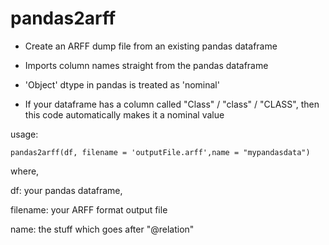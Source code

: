 # pandas2arff
- Create an ARFF dump file from an existing pandas dataframe

- Imports column names straight from the pandas dataframe

- 'Object' dtype in pandas is treated as 'nominal'

- If your dataframe has a column called "Class" / "class" / "CLASS", then this code automatically makes it a nominal value

usage:

```
pandas2arff(df, filename = 'outputFile.arff',name = "mypandasdata")
```

where,

df: your pandas dataframe,

filename: your ARFF format output file

name: the stuff which goes after "@relation"
